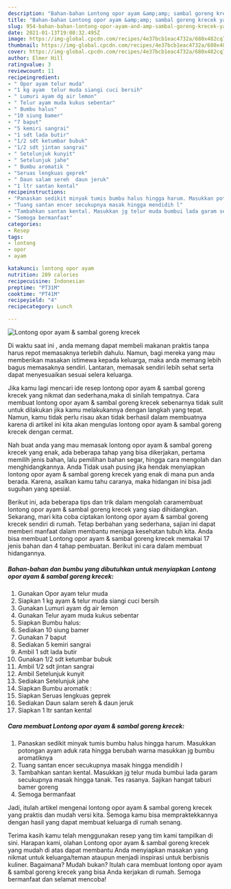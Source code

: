 ```yaml
---
description: "Bahan-bahan Lontong opor ayam &amp;amp; sambal goreng krecek yang nikmat Untuk Jualan"
title: "Bahan-bahan Lontong opor ayam &amp;amp; sambal goreng krecek yang nikmat Untuk Jualan"
slug: 954-bahan-bahan-lontong-opor-ayam-and-amp-sambal-goreng-krecek-yang-nikmat-untuk-jualan
date: 2021-01-13T19:08:32.495Z
image: https://img-global.cpcdn.com/recipes/4e37bcb1eac4732a/680x482cq70/lontong-opor-ayam-sambal-goreng-krecek-foto-resep-utama.jpg
thumbnail: https://img-global.cpcdn.com/recipes/4e37bcb1eac4732a/680x482cq70/lontong-opor-ayam-sambal-goreng-krecek-foto-resep-utama.jpg
cover: https://img-global.cpcdn.com/recipes/4e37bcb1eac4732a/680x482cq70/lontong-opor-ayam-sambal-goreng-krecek-foto-resep-utama.jpg
author: Elmer Hill
ratingvalue: 3
reviewcount: 11
recipeingredient:
- " Opor ayam telur muda"
- "1 kg ayam  telur muda siangi cuci bersih"
- " Lumuri ayam dg air lemon"
- " Telur ayam muda kukus sebentar"
- " Bumbu halus"
- "10 siung bamer"
- "7 baput"
- "5 kemiri sangrai"
- "1 sdt lada butir"
- "1/2 sdt ketumbar bubuk"
- "1/2 sdt jintan sangrai"
- " Setelunjuk kunyit"
- " Setelunjuk jahe"
- " Bumbu aromatik "
- "Seruas lengkuas geprek"
- " Daun salam sereh  daun jeruk"
- "1 ltr santan kental"
recipeinstructions:
- "Panaskan sedikit minyak tumis bumbu halus hingga harum. Masukkan potongan ayam aduk rata hingga berubah warna masukkan jg bumbu aromatiknya"
- "Tuang santan encer secukupnya masak hingga mendidih l"
- "Tambahkan santan kental. Masukkan jg telur muda bumbui lada garam secukupnya masak hingga tanak. Tes rasanya. Sajikan hangat taburi bamer goreng"
- "Semoga bermanfaat"
categories:
- Resep
tags:
- lontong
- opor
- ayam

katakunci: lontong opor ayam 
nutrition: 289 calories
recipecuisine: Indonesian
preptime: "PT31M"
cooktime: "PT41M"
recipeyield: "4"
recipecategory: Lunch

---
```



![Lontong opor ayam &amp; sambal goreng krecek](https://img-global.cpcdn.com/recipes/4e37bcb1eac4732a/680x482cq70/lontong-opor-ayam-sambal-goreng-krecek-foto-resep-utama.jpg)

Di waktu  saat ini , anda memang dapat membeli makanan praktis tanpa harus repot memasaknya terlebih dahulu. Namun, bagi mereka yang mau memberikan masakan istimewa kepada keluarga, maka anda memang lebih bagus memasaknya sendiri. Lantaran, memasak sendiri lebih sehat serta dapat menyesuaikan sesuai selera keluarga.

Jika kamu lagi mencari ide resep lontong opor ayam &amp; sambal goreng krecek yang nikmat dan sederhana,maka di sinilah tempatnya. Cara membuat lontong opor ayam &amp; sambal goreng krecek  sebenarnya tidak sulit untuk dilakukan jika kamu melakukannya dengan langkah yang tepat. Namun, kamu tidak perlu risau akan tidak berhasil dalam membuatnya 
karena di artikel ini kita akan mengulas lontong opor ayam &amp; sambal goreng krecek dengan cermat.  



Nah buat anda yang mau memasak lontong opor ayam &amp; sambal goreng krecek yang enak, ada beberapa tahap yang bisa dikerjakan, pertama memilih jenis bahan, lalu pemilihan bahan segar, hingga cara mengolah dan menghidangkannya. Anda Tidak usah pusing jika hendak menyiapkan lontong opor ayam &amp; sambal goreng krecek yang enak di mana pun anda berada. Karena, asalkan kamu  tahu caranya, maka hidangan ini bisa jadi suguhan yang spesial.

Berikut ini, ada beberapa tips dan trik dalam mengolah caramembuat lontong opor ayam &amp; sambal goreng krecek yang siap dihidangkan. Sekarang, mari kita coba ciptakan lontong opor ayam &amp; sambal goreng krecek sendiri di rumah. Tetap berbahan yang sederhana, sajian ini dapat memberi manfaat dalam membantu menjaga kesehatan tubuh kita. Anda bisa membuat Lontong opor ayam &amp; sambal goreng krecek memakai 17 jenis bahan dan 4 tahap pembuatan. Berikut ini cara dalam membuat hidangannya.

<!--inarticleads1-->

##### Bahan-bahan dan bumbu yang dibutuhkan untuk menyiapkan Lontong opor ayam &amp; sambal goreng krecek:

1. Gunakan  Opor ayam telur muda
1. Siapkan 1 kg ayam &amp; telur muda siangi cuci bersih
1. Gunakan  Lumuri ayam dg air lemon
1. Gunakan  Telur ayam muda kukus sebentar
1. Siapkan  Bumbu halus:
1. Sediakan 10 siung bamer
1. Gunakan 7 baput
1. Sediakan 5 kemiri sangrai
1. Ambil 1 sdt lada butir
1. Gunakan 1/2 sdt ketumbar bubuk
1. Ambil 1/2 sdt jintan sangrai
1. Ambil  Setelunjuk kunyit
1. Sediakan  Setelunjuk jahe
1. Siapkan  Bumbu aromatik :
1. Siapkan Seruas lengkuas geprek
1. Sediakan  Daun salam sereh &amp; daun jeruk
1. Siapkan 1 ltr santan kental




<!--inarticleads2-->

##### Cara membuat Lontong opor ayam &amp; sambal goreng krecek:

1. Panaskan sedikit minyak tumis bumbu halus hingga harum. Masukkan potongan ayam aduk rata hingga berubah warna masukkan jg bumbu aromatiknya
1. Tuang santan encer secukupnya masak hingga mendidih l
1. Tambahkan santan kental. Masukkan jg telur muda bumbui lada garam secukupnya masak hingga tanak. Tes rasanya. Sajikan hangat taburi bamer goreng
1. Semoga bermanfaat




Jadi, itulah artikel mengenai  lontong opor ayam &amp; sambal goreng krecek  yang praktis dan mudah versi kita. Semoga kamu bisa mempraktekkannya dengan hasil yang dapat membuat keluarga di rumah senang. 

Terima kasih kamu telah menggunakan resep yang tim kami tampilkan di sini. Harapan kami, olahan  Lontong opor ayam &amp; sambal goreng krecek yang mudah di atas dapat membantu Anda menyiapkan masakan yang nikmat untuk keluarga/teman ataupun menjadi inspirasi untuk berbisnis kuliner. Bagaimana? Mudah bukan? Itulah cara membuat lontong opor ayam &amp; sambal goreng krecek yang bisa Anda kerjakan di rumah. Semoga bermanfaat dan selamat mencoba!

